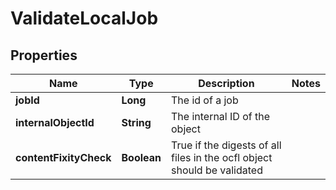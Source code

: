 

# ValidateLocalJob


## Properties

Name | Type | Description | Notes
------------ | ------------- | ------------- | -------------
**jobId** | **Long** | The id of a job | 
**internalObjectId** | **String** | The internal ID of the object | 
**contentFixityCheck** | **Boolean** | True if the digests of all files in the ocfl object should be validated | 



